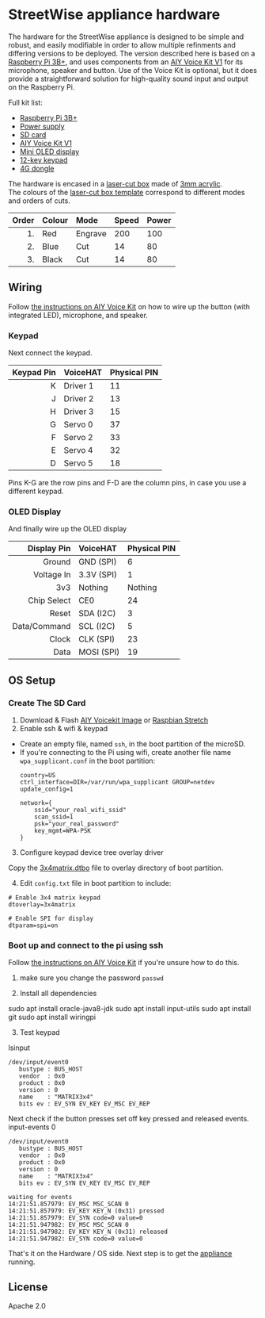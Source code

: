 # StreetWise appliance hardware
The hardware for the StreetWise appliance is designed to be simple and robust, and easily modifiable in order to allow multiple refinments and differing versions to be deployed. The version described here is based on a [Raspberry Pi 3B+](https://www.raspberrypi.org/products/raspberry-pi-3-model-b-plus/), and uses components from an [AIY Voice Kit V1](https://aiyprojects.withgoogle.com/voice-v1/) for its microphone, speaker and button. Use of the Voice Kit is optional, but it does provide a straightforward solution for high-quality sound input and output on the Raspberry Pi.

Full kit list:
* [Raspberry Pi 3B+](https://thepihut.com/products/raspberry-pi-3-model-b-plus)
* [Power supply](https://thepihut.com/collections/raspberry-pi-power-supplies/products/official-raspberry-pi-universal-power-supply)
* [SD card](https://www.amazon.co.uk/dp/B06XFSZGCC/)
* [AIY Voice Kit V1](https://aiyprojects.withgoogle.com/voice-v1/)
* [Mini OLED display](https://thepihut.com/products/adafruit-monochrome-1-3-128x64-oled-graphic-display)
* [12-key keypad](https://uk.rs-online.com/web/p/keypads/0146014/)
* [4G dongle](https://www.ebay.com/itm/191123940329)

The hardware is encased in a [laser-cut box](box.svg) made of [3mm acrylic](https://uk.rs-online.com/web/p/solid-plastic-sheets/0824654/).  
The colours of the [laser-cut box template](box.svg) correspond to different modes and orders of cuts.

| Order | Colour | Mode    | Speed | Power |
|------:|:-------|:--------|:------|:------|
|    1. | Red    | Engrave | 200   | 100   |
|    2. | Blue   | Cut     | 14    | 80    |
|    3. | Black  | Cut     | 14    | 80    |


## Wiring

Follow [the instructions on AIY Voice Kit](https://aiyprojects.withgoogle.com/voice-v1/) on how to wire up the button (with integrated LED), microphone, and speaker.

### Keypad

Next connect the keypad.

| Keypad Pin    | VoiceHAT                 | Physical PIN                    |
| ------------: | :----------------------- | :------------------------------ |
| K             | Driver 1                 | 11                              |
| J             | Driver 2                 | 13                              |
| H             | Driver 3                 | 15                              |
| G             | Servo 0                  | 37                              |
| F             | Servo 2                  | 33                              |
| E             | Servo 4                  | 32                              |
| D             | Servo 5                  | 18                              |

Pins K-G are the row pins and F-D are the column pins, in case you use a different keypad.
 
### OLED Display

And finally wire up the OLED display

| Display Pin   | VoiceHAT                 | Physical PIN                    |
| ------------: | :----------------------- | :------------------------------ |
| Ground        | GND (SPI)                | 6                               |
| Voltage In    | 3.3V (SPI)               | 1                               |
| 3v3           | Nothing                  | Nothing                         |
| Chip Select   | CE0                      | 24                              |
| Reset         | SDA (I2C)                | 3                               |
| Data/Command  | SCL (I2C)                | 5                               |
| Clock         | CLK (SPI)                | 23                              |
| Data          | MOSI (SPI)               | 19                              |


## OS Setup

### Create The SD Card
1. Download & Flash [AIY Voicekit Image](https://github.com/google/aiyprojects-raspbian/releases) or [Raspbian Stretch](https://www.raspberrypi.org/downloads/raspbian/)
2. Enable ssh & wifi & keypad
  - Create an empty file, named `ssh`, in the boot partition of the microSD.
  - If you're connecting to the Pi using wifi, create another file name `wpa_supplicant.conf` in the boot partition:
    ```
    country=US
    ctrl_interface=DIR=/var/run/wpa_supplicant GROUP=netdev
    update_config=1
    
    network={
        ssid="your_real_wifi_ssid"
        scan_ssid=1
        psk="your_real_password"
        key_mgmt=WPA-PSK
    }
    ```

3. Configure keypad device tree overlay driver

Copy the [3x4matrix.dtbo](3x4matrix.dtbo) file to overlay directory of boot partition. 

4. Edit `config.txt` file in boot partition to include:
```
# Enable 3x4 matrix keypad
dtoverlay=3x4matrix

# Enable SPI for display
dtparam=spi=on
```

### Boot up and connect to the pi using ssh

Follow [the instructions on AIY Voice Kit](https://aiyprojects.withgoogle.com/voice-v1/#users-guide--ssh-to-your-kit) if you're unsure how to do this.

1. make sure you change the password `passwd`

2. Install all dependencies

sudo apt install oracle-java8-jdk
sudo apt install input-utils
sudo apt install git
sudo apt install wiringpi

3. Test keypad

lsinput
```
/dev/input/event0
   bustype : BUS_HOST
   vendor  : 0x0
   product : 0x0
   version : 0
   name    : "MATRIX3x4"
   bits ev : EV_SYN EV_KEY EV_MSC EV_REP
```

Next check if the button presses set off key pressed and released events.
input-events 0
```
/dev/input/event0
   bustype : BUS_HOST
   vendor  : 0x0
   product : 0x0
   version : 0
   name    : "MATRIX3x4"
   bits ev : EV_SYN EV_KEY EV_MSC EV_REP

waiting for events
14:21:51.857979: EV_MSC MSC_SCAN 0
14:21:51.857979: EV_KEY KEY_N (0x31) pressed
14:21:51.857979: EV_SYN code=0 value=0
14:21:51.947982: EV_MSC MSC_SCAN 0
14:21:51.947982: EV_KEY KEY_N (0x31) released
14:21:51.947982: EV_SYN code=0 value=0
```

That's it on the Hardware / OS side. Next step is to get the [appliance](../streetwise-appliance) running.

## License
Apache 2.0

